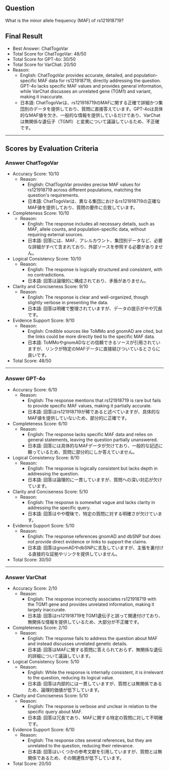 ## Question

What is the minor allele frequency (MAF) of rs121918719?

## Final Result

- Best Answer: ChatTogoVar
- Total Score for ChatTogoVar: 48/50
- Total Score for GPT-4o: 30/50
- Total Score for VarChat: 20/50
- Reason:
  - English: ChatTogoVar provides accurate, detailed, and population-specific MAF data for rs121918719, directly addressing the question. GPT-4o lacks specific MAF values and provides general information, while VarChat discusses an unrelated gene (TGM1) and variant, making it inaccurate.
  - 日本語: ChatTogoVarは、rs121918719のMAFに関する正確で詳細かつ集団別のデータを提供しており、質問に直接答えています。GPT-4oは具体的なMAF値を欠き、一般的な情報を提供しているだけであり、VarChatは無関係な遺伝子（TGM1）と変異について議論しているため、不正確です。

---

## Scores by Evaluation Criteria

### Answer ChatTogoVar
- Accuracy Score: 10/10
  - Reason: 
    - English: ChatTogoVar provides precise MAF values for rs121918719 across different populations, matching the question's requirements.
    - 日本語: ChatTogoVarは、異なる集団におけるrs121918719の正確なMAF値を提供しており、質問の要件に合致しています。
- Completeness Score: 10/10
  - Reason: 
    - English: The response includes all necessary details, such as MAF, allele counts, and population-specific data, without requiring external sources.
    - 日本語: 回答には、MAF、アレルカウント、集団別データなど、必要な詳細がすべて含まれており、外部ソースを参照する必要がありません。
- Logical Consistency Score: 10/10
  - Reason: 
    - English: The response is logically structured and consistent, with no contradictions.
    - 日本語: 回答は論理的に構成されており、矛盾がありません。
- Clarity and Conciseness Score: 9/10
  - Reason: 
    - English: The response is clear and well-organized, though slightly verbose in presenting the data.
    - 日本語: 回答は明確で整理されていますが、データの提示がやや冗長です。
- Evidence Support Score: 9/10
  - Reason: 
    - English: Credible sources like ToMMo and gnomAD are cited, but the links could be more directly tied to the specific MAF data.
    - 日本語: ToMMoやgnomADなどの信頼できるソースが引用されていますが、リンクが特定のMAFデータに直接結びついているとさらに良いです。
- Total Score: 48/50

---

### Answer GPT-4o
- Accuracy Score: 6/10
  - Reason: 
    - English: The response mentions that rs121918719 is rare but fails to provide specific MAF values, making it partially accurate.
    - 日本語: 回答はrs121918719が稀であると述べていますが、具体的なMAF値を提供していないため、部分的に正確です。
- Completeness Score: 6/10
  - Reason: 
    - English: The response lacks specific MAF data and relies on general statements, leaving the question partially unanswered.
    - 日本語: 回答には具体的なMAFデータが欠けており、一般的な記述に頼っているため、質問に部分的にしか答えていません。
- Logical Consistency Score: 8/10
  - Reason: 
    - English: The response is logically consistent but lacks depth in addressing the question.
    - 日本語: 回答は論理的に一貫していますが、質問への深い対応が欠けています。
- Clarity and Conciseness Score: 5/10
  - Reason: 
    - English: The response is somewhat vague and lacks clarity in addressing the specific query.
    - 日本語: 回答はやや曖昧で、特定の質問に対する明確さが欠けています。
- Evidence Support Score: 5/10
  - Reason: 
    - English: The response references gnomAD and dbSNP but does not provide direct evidence or links to support the claims.
    - 日本語: 回答はgnomADやdbSNPに言及していますが、主張を裏付ける直接的な証拠やリンクを提供していません。
- Total Score: 30/50

---

### Answer VarChat
- Accuracy Score: 2/10
  - Reason: 
    - English: The response incorrectly associates rs121918719 with the TGM1 gene and provides unrelated information, making it largely inaccurate.
    - 日本語: 回答はrs121918719をTGM1遺伝子と誤って関連付けており、無関係な情報を提供しているため、大部分が不正確です。
- Completeness Score: 2/10
  - Reason: 
    - English: The response fails to address the question about MAF and instead discusses unrelated genetic details.
    - 日本語: 回答はMAFに関する質問に答えられておらず、無関係な遺伝的詳細について議論しています。
- Logical Consistency Score: 5/10
  - Reason: 
    - English: While the response is internally consistent, it is irrelevant to the question, reducing its logical value.
    - 日本語: 回答は内部的には一貫していますが、質問とは無関係であるため、論理的価値が低下しています。
- Clarity and Conciseness Score: 5/10
  - Reason: 
    - English: The response is verbose and unclear in relation to the specific query about MAF.
    - 日本語: 回答は冗長であり、MAFに関する特定の質問に対して不明確です。
- Evidence Support Score: 6/10
  - Reason: 
    - English: The response cites several references, but they are unrelated to the question, reducing their relevance.
    - 日本語: 回答はいくつかの参考文献を引用していますが、質問とは無関係であるため、その関連性が低下しています。
- Total Score: 20/50